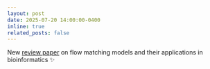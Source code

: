 ```yaml
---
layout: post
date: 2025-07-20 14:00:00-0400
inline: true
related_posts: false
---
```


New [review paper](assets/pdf/FM_Review_Paper.pdf) on flow matching models and their applications in bioinformatics :sparkles:
